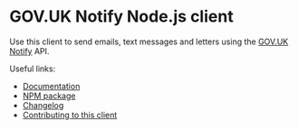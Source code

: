 # GOV.UK Notify Node.js client

Use this client to send emails, text messages and letters using the [GOV.UK Notify](https://www.notifications.service.gov.uk) API.


Useful links:

- [Documentation](https://docs.notifications.service.gov.uk/node.html)
- [NPM package](https://www.npmjs.com/package/notifications-node-client)
- [Changelog](https://github.com/alphagov/notifications-node-client/blob/master/CHANGELOG.md)
- [Contributing to this client](https://github.com/alphagov/notifications-node-client/blob/master/CONTRIBUTING.md)
